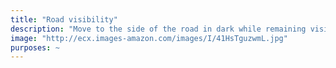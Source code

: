```yaml
---
title: "Road visibility"
description: "Move to the side of the road in dark while remaining visible."
image: "http://ecx.images-amazon.com/images/I/41HsTguzwmL.jpg"
purposes: ~
---
```

